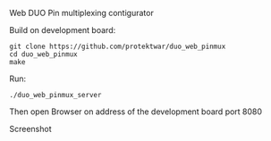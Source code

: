 
 Web DUO Pin multiplexing contigurator   

Build on development board:

```
git clone https://github.com/protektwar/duo_web_pinmux
cd duo_web_pinmux
make
```

Run: 
```
./duo_web_pinmux_server
```

Then open Browser on address of the development board port 8080

Screenshot



